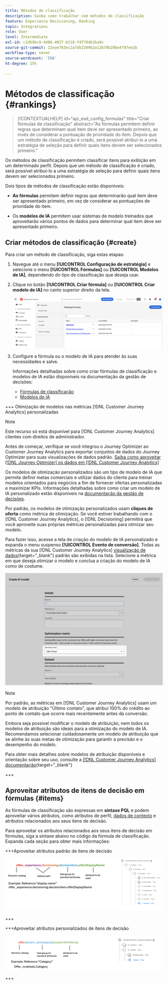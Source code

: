 ```yaml
---
title: Métodos de classificação
description: Saiba como trabalhar com métodos de classificação
feature: Experience Decisioning, Ranking
topic: Integrations
role: User
level: Intermediate
exl-id: c1d69bc9-4486-4037-b218-f4f704b2ba9c
source-git-commit: 22eae783ec2a7db2209b2a12b78b286e4f97ee1b
workflow-type: tm+mt
source-wordcount: '556'
ht-degree: 15%

---
```


# Métodos de classificação {#rankings}

>[!CONTEXTUALHELP]
>id="ajo_exd_config_formulas"
>title="Criar fórmulas de classificação"
>abstract="As fórmulas permitem definir regras que determinam qual item deve ser apresentado primeiro, ao invés de considerar a pontuação de prioridade do item. Depois que um método de classificação é criado, será possível atribuí-lo a uma estratégia de seleção para definir quais itens devem ser selecionados primeiro."

Os métodos de classificação permitem classificar itens para exibição em um determinado perfil. Depois que um método de classificação é criado, será possível atribuí-lo a uma estratégia de seleção para definir quais itens devem ser selecionados primeiro.

Dois tipos de métodos de classificação estão disponíveis:

* **As fórmulas** permitem definir regras que determinarão qual item deve ser apresentado primeiro, em vez de considerar as pontuações de prioridade do item.

* Os **modelos de IA** permitem usar sistemas de modelo treinados que aproveitarão vários pontos de dados para determinar qual item deve ser apresentado primeiro.

## Criar métodos de classificação {#create}

Para criar um método de classificação, siga estas etapas:

1. Navegue até o menu **[!UICONTROL Configuração de estratégia]** e selecione o menu **[!UICONTROL Fórmulas]** ou **[!UICONTROL Modelos de IA]**, dependendo do tipo de classificação que deseja usar.

1. Clique no botão **[!UICONTROL Criar fórmula]** ou **[!UICONTROL Criar modelo de IA]** no canto superior direito da tela.

   ![](assets/ranking-create.png)

1. Configure a fórmula ou o modelo de IA para atender às suas necessidades e salve.

   Informações detalhadas sobre como criar fórmulas de classificação e modelos de IA estão disponíveis na documentação da gestão de decisões:

   * [Fórmulas de classificação](../offers/ranking/create-ranking-formulas.md)
   * [Modelos de IA](../offers/ranking/ai-models.md)

+++ Otimização de modelos nas métricas [!DNL Customer Journey Analytics] personalizadas

>[!NOTE]
>
>Este recurso só está disponível para [!DNL Customer Journey Analytics] clientes com direitos de administrador.
>
>Antes de começar, verifique se você integrou o Journey Optimizer ao Customer Journey Analytics para exportar conjuntos de dados do Journey Optimizer para suas visualizações de dados padrão. [Saiba como aproveitar [!DNL Journey Optmizer] os dados em [!DNL Customer Journey Analytics]](../reports/cja-ajo.md)

Os modelos de otimização personalizados são um tipo de modelo de IA que permite definir metas comerciais e utilizar dados do cliente para treinar modelos orientados para negócios a fim de fornecer ofertas personalizadas e maximizar KPIs. Informações detalhadas sobre como criar um modelo de IA personalizado estão disponíveis na [documentação da gestão de decisões](../offers/ranking/personalized-optimization-model.md).

Por padrão, os modelos de otimização personalizados usam **cliques de oferta** como métrica de otimização. Se você estiver trabalhando com o [!DNL Customer Journey Analytics], o [!DNL Decisioning] permitirá que você aproveite suas próprias métricas personalizadas para otimizar seu modelo.

Para fazer isso, acesse a tela de criação do modelo de IA personalizado e expanda o menu suspenso **[!UICONTROL Evento de conversão]**. Todas as métricas da sua [!DNL Customer Journey Analytics] [visualização de dados](https://experienceleague.adobe.com/en/docs/analytics-platform/using/cja-dataviews/data-views){target="_blank"} padrão são exibidas na lista. Selecione a métrica em que deseja otimizar o modelo e conclua a criação do modelo de IA como de costume.

![](assets/ai-ranking-custom-metrics.png)

>[!NOTE]
>
>Por padrão, as métricas em [!DNL Customer Journey Analytics] usam um modelo de atribuição &quot;Último contato&quot;, que atribui 100% do crédito ao ponto de contato que ocorre mais recentemente antes da conversão.
>
>Embora seja possível modificar o modelo de atribuição, nem todos os modelos de atribuição são ideais para a otimização do modelo de IA. Recomendamos selecionar cuidadosamente um modelo de atribuição que se alinhe às suas metas de otimização para garantir a precisão e o desempenho do modelo.
>
>Para obter mais detalhes sobre modelos de atribuição disponíveis e orientação sobre seu uso, consulte a [[!DNL Customer Journey Analytics] documentação](https://experienceleague.adobe.com/en/docs/analytics-platform/using/cja-dataviews/component-settings/attribution){target="_blank"}

+++

## Aproveitar atributos de itens de decisão em fórmulas {#items}

As fórmulas de classificação são expressas em **sintaxe PQL** e podem aproveitar vários atributos, como atributos de perfil, [dados de contexto](context-data.md) e atributos relacionados aos seus itens de decisão.

Para aproveitar os atributos relacionados aos seus itens de decisão em fórmulas, siga a sintaxe abaixo no código da fórmula de classificação. Expanda cada seção para obter mais informações:

+++Aproveitar atributos padrão de itens de decisão

![](assets/formula-attribute.png)

+++

+++Aproveitar atributos personalizados de itens de decisão

![](assets/formula-attribute-custom.png)

+++
